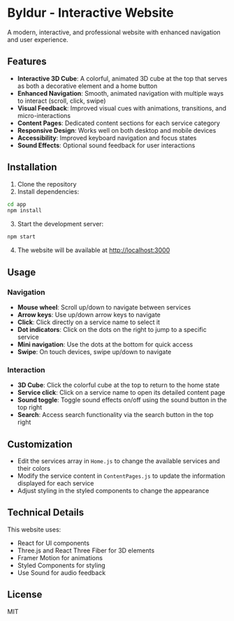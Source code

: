 # Byldur - Interactive Website

A modern, interactive, and professional website with enhanced navigation and user experience.

## Features

- **Interactive 3D Cube**: A colorful, animated 3D cube at the top that serves as both a decorative element and a home button
- **Enhanced Navigation**: Smooth, animated navigation with multiple ways to interact (scroll, click, swipe)
- **Visual Feedback**: Improved visual cues with animations, transitions, and micro-interactions
- **Content Pages**: Dedicated content sections for each service category
- **Responsive Design**: Works well on both desktop and mobile devices
- **Accessibility**: Improved keyboard navigation and focus states
- **Sound Effects**: Optional sound feedback for user interactions

## Installation

1. Clone the repository
2. Install dependencies:

```bash
cd app
npm install
```

3. Start the development server:

```bash
npm start
```

4. The website will be available at [http://localhost:3000](http://localhost:3000)

## Usage

### Navigation

- **Mouse wheel**: Scroll up/down to navigate between services
- **Arrow keys**: Use up/down arrow keys to navigate
- **Click**: Click directly on a service name to select it
- **Dot indicators**: Click on the dots on the right to jump to a specific service
- **Mini navigation**: Use the dots at the bottom for quick access
- **Swipe**: On touch devices, swipe up/down to navigate

### Interaction

- **3D Cube**: Click the colorful cube at the top to return to the home state
- **Service click**: Click on a service name to open its detailed content page
- **Sound toggle**: Toggle sound effects on/off using the sound button in the top right
- **Search**: Access search functionality via the search button in the top right

## Customization

- Edit the services array in `Home.js` to change the available services and their colors
- Modify the service content in `ContentPages.js` to update the information displayed for each service
- Adjust styling in the styled components to change the appearance

## Technical Details

This website uses:

- React for UI components
- Three.js and React Three Fiber for 3D elements
- Framer Motion for animations
- Styled Components for styling
- Use Sound for audio feedback

## License

MIT 